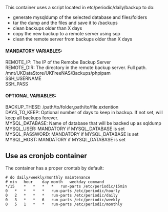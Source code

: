 This container uses a script located in etc/periodic/daily/backup to do:
  - generate mysqldump of the selected database and files/folders
  - tar the dump and the files and save it to /backups
  - clean backups older than X days
  - copy the new backup to a remote server using scp
  - clean the remote server from backups older than X days


#### MANDATORY VARIABLES:
REMOTE_IP: The IP of the Remobe Backup Server  
REMOTE_DIR: The directory in the remote backup server. Full path. /mnt/UKDataStore/UKFreeNAS/Backups/phpipam  
SSH_USERNAME  
SSH_PASS  


#### OPTIONAL VARIABLES:  
BACKUP_THESE: /path/to/folder,path/to/file.extention  
DAYS_TO_KEEP: Optional number of days to keep in backup. If not set, will keep all backups forever.  
MYSQL_DATABASE: Name of database that will be backed up as sqldump  
MYSQL_USER: MANDATORY if MYSQL_DATABASE is set  
MYSQL_PASSWORD: MANDATORY if MYSQL_DATABASE is set  
MYSQL_HOST: MANDATORY if MYSQL_DATABASE is set  


## Use as cronjob container

The container has a proper crontab by default:

```
# do daily/weekly/monthly maintenance
# min	hour	day	month	weekday	command
*/15	*	*	*	*	run-parts /etc/periodic/15min
0	*	*	*	*	run-parts /etc/periodic/hourly
0	2	*	*	*	run-parts /etc/periodic/daily
0	3	*	*	6	run-parts /etc/periodic/weekly
0	5	1	*	*	run-parts /etc/periodic/monthly
```
